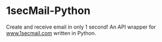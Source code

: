 # 1secMail-Python
Create and receive email in only 1 second! An API wrapper for www.1secmail.com written in Python.
